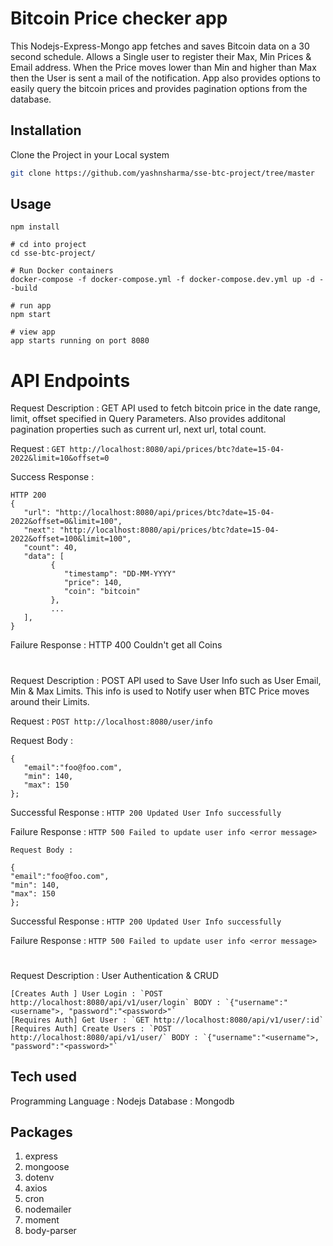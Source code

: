 # Bitcoin Price checker app

This Nodejs-Express-Mongo app fetches and saves Bitcoin data on a 30 second schedule. Allows a Single user to register their Max, Min Prices & Email address. When the Price moves lower than Min and higher than Max then the User is sent a mail of the notification.
App also provides options to easily query the bitcoin prices and provides pagination options from the database.

## Installation

Clone the Project in your Local system

```bash
git clone https://github.com/yashnsharma/sse-btc-project/tree/master
```

## Usage

```
npm install

# cd into project
cd sse-btc-project/

# Run Docker containers
docker-compose -f docker-compose.yml -f docker-compose.dev.yml up -d --build

# run app
npm start

# view app
app starts running on port 8080
```

# API Endpoints

Request Description : GET API used to fetch bitcoin price in the date range, limit, offset specified in Query Parameters.
Also provides additonal pagination properties such as current url, next url, total count.

Request : `GET http://localhost:8080/api/prices/btc?date=15-04-2022&limit=10&offset=0`

Success Response :

```
HTTP 200
{
   "url": "http://localhost:8080/api/prices/btc?date=15-04-2022&offset=0&limit=100",
   "next": "http://localhost:8080/api/prices/btc?date=15-04-2022&offset=100&limit=100",
   "count": 40,
   "data": [
         {
            "timestamp": "DD-MM-YYYY"
            "price": 140,
            "coin": "bitcoin"
         },
         ...
   ],
}
```

Failure Response :
HTTP 400 Couldn't get all Coins

#

Request Description : POST API used to Save User Info such as User Email, Min & Max Limits. This info is used to Notify user when BTC Price moves around their Limits.

Request : `POST http://localhost:8080/user/info`

Request Body :

```
{
   "email":"foo@foo.com",
   "min": 140,
   "max": 150
};
```

Successful Response : `HTTP 200 Updated User Info successfully`

Failure Response : `HTTP 500 Failed to update user info <error message>`

```
Request Body :

{
"email":"foo@foo.com",
"min": 140,
"max": 150
};

```

Successful Response : `HTTP 200 Updated User Info successfully`

Failure Response : `HTTP 500 Failed to update user info <error message>`

#

Request Description : User Authentication & CRUD

```
[Creates Auth ] User Login : `POST http://localhost:8080/api/v1/user/login` BODY : `{"username":"<username">, "password":"<password>"`
[Requires Auth] Get User : `GET http://localhost:8080/api/v1/user/:id`
[Requires Auth] Create Users : `POST http://localhost:8080/api/v1/user/` BODY : `{"username":"<username">, "password":"<password>"`
```

## Tech used

Programming Language : Nodejs
Database : Mongodb

## Packages

1. express
2. mongoose
3. dotenv
4. axios
5. cron
6. nodemailer
7. moment
8. body-parser

```

```

